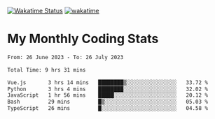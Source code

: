 [![Wakatime Status](https://github.com/noopurphalak/noopurphalak/workflows/wakatime-status-update/badge.svg)](https://github.com/noopurphalak/noopurphalak/actions/workflows/main.yml)
[![wakatime](https://wakatime.com/badge/user/80ace140-ef40-4fdd-b8ed-f3be3d2e1aea.svg)](https://wakatime.com/@80ace140-ef40-4fdd-b8ed-f3be3d2e1aea)

# My Monthly Coding Stats

<!--START_SECTION:waka-->

```txt
From: 26 June 2023 - To: 26 July 2023

Total Time: 9 hrs 31 mins

Vue.js       3 hrs 14 mins   ████████▒░░░░░░░░░░░░░░░░   33.72 %
Python       3 hrs 4 mins    ████████░░░░░░░░░░░░░░░░░   32.02 %
JavaScript   1 hr 56 mins    █████░░░░░░░░░░░░░░░░░░░░   20.12 %
Bash         29 mins         █▒░░░░░░░░░░░░░░░░░░░░░░░   05.03 %
TypeScript   26 mins         █░░░░░░░░░░░░░░░░░░░░░░░░   04.58 %
```

<!--END_SECTION:waka-->
